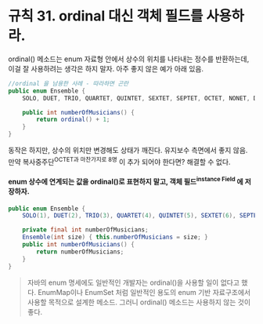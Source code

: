 # 규칙 31. ordinal 대신 객체 필드를 사용하라.

ordinal() 메소드는 enum 자료형 안에서 상수의 위치를 나타내는 정수를 반환하는데, 이걸 잘 사용하려는 생각은 하지 말자.
아주 좋지 않은 예가 아래 있음.

```java
//ordinal 을 남용한 사례 - 따라하면 곤란
public enum Ensemble {
	SOLO, DUET, TRIO, QUARTET, QUINTET, SEXTET, SEPTET, OCTET, NONET, DECTET;

	public int numberOfMusicians() {
		return ordinal() + 1;
	}
}
```
동작은 하지만, 상수의 위치만 변경해도 상태가 깨진다. 유지보수 측면에서 좋지 않음.
만약 복사중주단<sup>OCTET과 마찬가지로 8명</sup> 이 추가 되어야 한다면? 해결할 수 없다.

#### enum 상수에 연계되는 값을 ordinal()로 표현하지 말고, 객체 필드<sup>instance Field</sup> 에 저장하자.
```java
public enum Ensemble {
	SOLO(1), DUET(2), TRIO(3), QUARTET(4), QUINTET(5), SEXTET(6), SEPTET(7), OCTET(8), NONET(9), DECTET(10);

	private final int numberOfMusicians;
	Ensemble(int size) { this.numberOfMusicians = size; } 
	public int numberOfMusicians() {
		return numberOfMusicians;
	}
}
```

> 자바의 enum 명세에도 일반적인 개발자는 ordinal()을 사용할 일이 없다고 했다. EnumMap이나 EnumSet 처럼 일반적인 용도의 enum 기반 자료구조에서 사용할 목적으로 설계한 메소드. 그러니 ordinal() 메소드는 사용하지 않는 것이 좋다.


